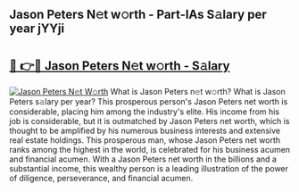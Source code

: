 ## Jason Peters N𝚎t w𝚘rth - Part-IAs S𝚊lary per year jYYji

# <h2><a href="http://gc0av8.nevu.top/?p=Jason+Peters">🔗 👉🔴 Jason Peters N𝚎t w𝚘rth - S𝚊lary</a></h2>

[![Jason Peters N𝚎t W𝚘rth](https://i.imgur.com/Oavwk0R.jpeg)](http://gc0av8.nevu.top/?p=Jason+Peters)
What is Jason Peters n𝚎t w𝚘rth? What is Jason Peters s𝚊lary per year?
This prosperous person's Jason Peters net worth is considerable, placing him among the industry's elite. His income from his job is considerable, but it is outmatched by Jason Peters net worth, which is thought to be amplified by his numerous business interests and extensive real estate holdings. This prosperous man, whose Jason Peters net worth ranks among the highest in the world, is celebrated for his business acumen and financial acumen. With a Jason Peters net worth in the billions and a substantial income, this wealthy person is a leading illustration of the power of diligence, perseverance, and financial acumen.
